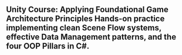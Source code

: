 ## Unity Course: Applying Foundational Game Architecture Principles Hands-on practice implementing clean Scene Flow systems, effective Data Management patterns, and the four OOP Pillars in C#.

